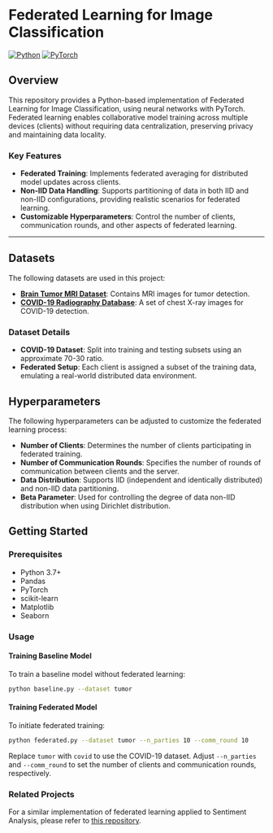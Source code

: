 # Federated Learning for Image Classification

[![Python](https://img.shields.io/badge/Python-3776AB?style=for-the-badge&logo=python&logoColor=white)](https://www.python.org/)
[![PyTorch](https://img.shields.io/badge/PyTorch-%23EE4C2C.svg?style=for-the-badge&logo=PyTorch&logoColor=white)](https://pytorch.org/)

## Overview

This repository provides a Python-based implementation of Federated Learning for Image Classification, using neural networks with PyTorch. Federated learning enables collaborative model training across multiple devices (clients) without requiring data centralization, preserving privacy and maintaining data locality.

### Key Features
- **Federated Training**: Implements federated averaging for distributed model updates across clients.
- **Non-IID Data Handling**: Supports partitioning of data in both IID and non-IID configurations, providing realistic scenarios for federated learning.
- **Customizable Hyperparameters**: Control the number of clients, communication rounds, and other aspects of federated learning.

---

## Datasets

The following datasets are used in this project:
- **[Brain Tumor MRI Dataset](https://www.kaggle.com/datasets/masoudnickparvar/brain-tumor-mri-dataset)**: Contains MRI images for tumor detection.
- **[COVID-19 Radiography Database](https://www.kaggle.com/datasets/tawsifurrahman/covid19-radiography-database)**: A set of chest X-ray images for COVID-19 detection.

### Dataset Details
- **COVID-19 Dataset**: Split into training and testing subsets using an approximate 70-30 ratio.
- **Federated Setup**: Each client is assigned a subset of the training data, emulating a real-world distributed data environment.

## Hyperparameters

The following hyperparameters can be adjusted to customize the federated learning process:

- **Number of Clients**: Determines the number of clients participating in federated training.
- **Number of Communication Rounds**: Specifies the number of rounds of communication between clients and the server.
- **Data Distribution**: Supports IID (independent and identically distributed) and non-IID data partitioning.
- **Beta Parameter**: Used for controlling the degree of data non-IID distribution when using Dirichlet distribution.

## Getting Started

### Prerequisites

- Python 3.7+
- Pandas
- PyTorch
- scikit-learn
- Matplotlib
- Seaborn

### Usage

#### Training Baseline Model
To train a baseline model without federated learning:

```bash
python baseline.py --dataset tumor
```

#### Training Federated Model
To initiate federated training:

```bash
python federated.py --dataset tumor --n_parties 10 --comm_round 10
```

Replace `tumor` with `covid` to use the COVID-19 dataset. Adjust `--n_parties` and `--comm_round` to set the number of clients and communication rounds, respectively.

### Related Projects
For a similar implementation of federated learning applied to Sentiment Analysis, please refer to [this repository](https://github.com/Atul-AI08/Federated-Learning-for-NLP-Tasks).